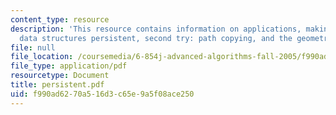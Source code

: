 ```yaml
---
content_type: resource
description: 'This resource contains information on applications, making pointer-based
  data structures persistent, second try: path copying, and the geometric search problem.'
file: null
file_location: /coursemedia/6-854j-advanced-algorithms-fall-2005/f990ad6270a516d3c65e9a5f08ace250_persistent.pdf
file_type: application/pdf
resourcetype: Document
title: persistent.pdf
uid: f990ad62-70a5-16d3-c65e-9a5f08ace250
---
```

